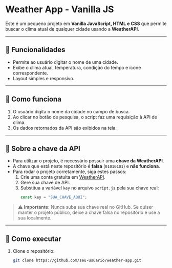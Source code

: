 # Weather App - Vanilla JS

Este é um pequeno projeto em **Vanilla JavaScript, HTML e CSS** que permite buscar o clima atual de qualquer cidade usando a **WeatherAPI**.

---

## 🔹 Funcionalidades

- Permite ao usuário digitar o nome de uma cidade.
- Exibe o clima atual, temperatura, condição do tempo e ícone correspondente.
- Layout simples e responsivo.

---

## 🔹 Como funciona

1. O usuário digita o nome da cidade no campo de busca.
2. Ao clicar no botão de pesquisa, o script faz uma requisição à API de clima.
3. Os dados retornados da API são exibidos na tela.

---

## 🔹 Sobre a chave da API

- Para utilizar o projeto, é necessário possuir uma **chave da WeatherAPI**.
- A chave que está neste repositório é **falsa** (`01010101`) e **não funciona**.  
- Para rodar o projeto corretamente, siga estes passos:
  1. Crie uma conta gratuita em [WeatherAPI](https://www.weatherapi.com/).
  2. Gere sua chave de API.
  3. Substitua a variável `key` no arquivo `script.js` pela sua chave real:
     ```js
     const key = "SUA_CHAVE_AQUI";
     ```

> ⚠️ **Importante:** Nunca suba sua chave real no GitHub. Se quiser manter o projeto público, deixe a chave falsa no repositório e use a sua localmente.

---

## 🔹 Como executar

1. Clone o repositório:
   ```bash
   git clone https://github.com/seu-usuario/weather-app.git
